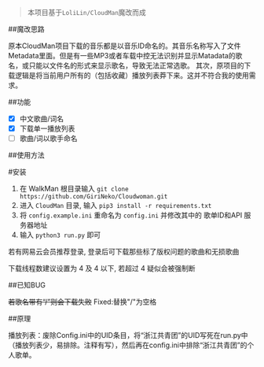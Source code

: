 > 本项目基于`LoliLin/CloudMan`魔改而成

##魔改思路

原本CloudMan项目下载的音乐都是以音乐ID命名的。其音乐名称写入了文件Metadata里面。但是有一些MP3或者车载中控无法识别并显示Matadata的歌名，或只能以文件名的形式来显示歌名，导致无法正常选歌。
其次，原项目的下载逻辑是将当前用户所有的（包括收藏）播放列表莽下来。这并不符合我的使用需求。

##功能

- [x] 中文歌曲/词名
- [x] 下载单一播放列表
- [ ] 歌曲/词以歌手命名 

##使用方法

#安装

1. 在 WalkMan 根目录输入 `git clone https://github.com/GiriNeko/Cloudwoman.git`
2. 进入 `CloudMan` 目录, 输入 `pip3 install -r requirements.txt`
3. 将 `config.example.ini` 重命名为 `config.ini` 并修改其中的 歌单ID和API 服务器地址
4. 输入 `python3 run.py` 即可


若有网易云会员推荐登录, 登录后可下载那些标了版权问题的歌曲和无损歌曲

下载线程数建议设置为 4 及 4 以下, 若超过 4 疑似会被强制断

##已知BUG

<del>若歌名带有“/”则会下载失败</del> Fixed:替换"/"为空格

##原理

播放列表：废除Config.ini中的UID条目，将“浙江共青团”的UID写死在run.py中（播放列表少，易排除。注释有写），然后再在config.ini中排除“浙江共青团”的个人歌单。
